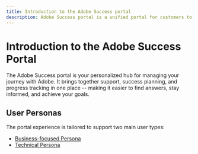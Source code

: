 ```yaml
---
title: Introduction to the Adobe Success portal
description: Adobe Success portal is a unified portal for customers to submit cases, view ticket progress, and do much more.
---
```


# Introduction to the Adobe Success Portal

The Adobe Success portal is your personalized hub for managing your journey with Adobe. It brings together support, success planning, and progress tracking in one place -- making it easier to find answers, stay informed, and achieve your goals. 

## User Personas

The portal experience is tailored to support two main user types:

* [Business-focused Persona](/help/adobe-success-portal/business-persona/key-functionalities-for-business-persona.md)
* [Technical Persona](/help/adobe-success-portal/technical-persona/key-functionalities-for-technical-persona.md)
